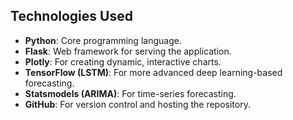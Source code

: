 ## Technologies Used
- **Python**: Core programming language.
- **Flask**: Web framework for serving the application.
- **Plotly**: For creating dynamic, interactive charts.
- **TensorFlow (LSTM)**: For more advanced deep learning-based forecasting.
- **Statsmodels (ARIMA)**: For time-series forecasting.
- **GitHub**: For version control and hosting the repository.
